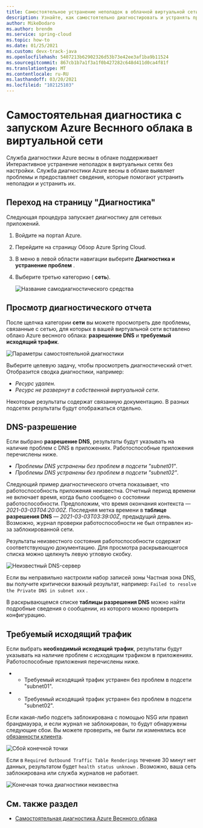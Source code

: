```yaml
---
title: Самостоятельное устранение неполадок в облачной виртуальной сети Azure
description: Узнайте, как самостоятельно диагностировать и устранять проблемы в Azure Веснного облака, работающего в виртуальной сети.
author: MikeDodaro
ms.author: brendm
ms.service: spring-cloud
ms.topic: how-to
ms.date: 01/25/2021
ms.custom: devx-track-java
ms.openlocfilehash: 5407213b62902326d53b73e42ee3af1ba9b11524
ms.sourcegitcommit: 867cb1b7a1f3a1f0b427282c648d411d0ca4f81f
ms.translationtype: MT
ms.contentlocale: ru-RU
ms.lasthandoff: 03/20/2021
ms.locfileid: "102125103"
---
```

# <a name="self-diagnose-running-azure-spring-cloud-in-vnet"></a>Самостоятельная диагностика с запуском Azure Веснного облака в виртуальной сети
Служба диагностики Azure весны в облаке поддерживает Интерактивное устранение неполадок в виртуальных сетях без настройки. Служба диагностики Azure весны в облаке выявляет проблемы и предоставляет сведения, которые помогают устранить неполадки и устранить их.

## <a name="navigate-to-the-diagnostics-page"></a>Переход на страницу "Диагностика"
Следующая процедура запускает диагностику для сетевых приложений.
1. Войдите на портал Azure.
1. Перейдите на страницу Обзор Azure Spring Cloud.
1. В меню в левой области навигации выберите **Диагностика и устранение проблем** .
1. Выберите третью категорию ( **сеть**).

   ![Название самодиагностического средства](media/spring-cloud-self-diagnose-vnet/self-diagostic-title.png)

## <a name="view-a-diagnostic-report"></a>Просмотр диагностического отчета
После щелчка категории **сети** вы можете просмотреть две проблемы, связанные с сетью, для которых в вашей виртуальной сети вставлено облако Azure веснного облака: **разрешение DNS** и **требуемый исходящий трафик**.

   ![Параметры самостоятельной диагностики](media/spring-cloud-self-diagnose-vnet/self-diagostic-dns-req-outbound-options.png)

Выберите целевую задачу, чтобы просмотреть диагностический отчет. Отобразится сводка диагностики, например: 

* *Ресурс удален.*
* *Ресурс не развернут в собственной виртуальной сети*.

Некоторые результаты содержат связанную документацию. В разных подсетях результаты будут отображаться отдельно.

## <a name="dns-resolution"></a>DNS-разрешение 
Если выбрано **разрешение DNS**, результаты будут указывать на наличие проблем с DNS в приложениях.  Работоспособные приложения перечислены ниже.

* *Проблемы DNS устранены без проблем в подсети "subnet01"*.
* *Проблемы DNS устранены без проблем в подсети "subnet02"*.

Следующий пример диагностического отчета показывает, что работоспособность приложения неизвестна. Отчетный период времени не включает время, когда было сообщено о состоянии работоспособности.  Предположим, что время окончания контекста — *2021-03-03T04:20:00Z*. Последняя метка времени в **таблице разрешения DNS** — *2021-03-03T03:39:00Z*, предыдущий день. Возможно, журнал проверки работоспособности не был отправлен из-за заблокированной сети. 

Результаты неизвестного состояния работоспособности содержат соответствующую документацию.  Для просмотра раскрывающегося списка можно щелкнуть левую угловую скобку.

   ![Неизвестный DNS-сервер](media/spring-cloud-self-diagnose-vnet/self-diagostic-dns-unknown.png)

Если вы неправильно настроили набор записей зоны Частная зона DNS, вы получите критически важный результат, например: `Failed to resolve the Private DNS in subnet xxx` . 

В раскрывающемся списке **таблицы разрешения DNS** можно найти подробные сведения о сообщении, из которого можно проверить конфигурацию.

## <a name="required-outbound-traffic"></a>Требуемый исходящий трафик 

Если выбрать **необходимый исходящий трафик**, результаты будут указывать на наличие проблем с исходящим трафиком в приложениях.  Работоспособные приложения перечислены ниже.

* * Требуемый исходящий трафик устранен без проблем в подсети "subnet01".
* * Требуемый исходящий трафик устранен без проблем в подсети "subnet02".

Если какая-либо подсеть заблокирована с помощью NSG или правил брандмауэра, и если журнал не заблокирован, то будут обнаружены следующие сбои. Вы можете проверить, не были ли изменялись все [обязанности клиента](spring-cloud-vnet-customer-responsibilities.md).
    
   ![Сбой конечной точки](media/spring-cloud-self-diagnose-vnet/self-diagostic-endpoint-failed.png)

Если в `Required Outbound Traffic Table Renderings` течение 30 минут нет данных, результатом будет `health status unknown` . Возможно, ваша сеть заблокирована или служба журналов не работает.

   ![Конечная точка диагностики неизвестна](media/spring-cloud-self-diagnose-vnet/self-diagostic-endpoint-unknown.png)

## <a name="see-also"></a>См. также раздел
* [Самостоятельная диагностика Azure Веснного облака](spring-cloud-howto-self-diagnose-solve.md)
